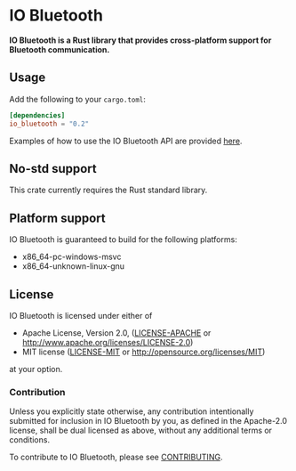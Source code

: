 # IO Bluetooth

**IO Bluetooth is a Rust library that provides cross-platform support for Bluetooth communication.**

## Usage

Add the following to your `cargo.toml`:

```toml
[dependencies]
io_bluetooth = "0.2"
```

Examples of how to use the IO Bluetooth API are provided [here](examples/).

## No-std support

This crate currently requires the Rust standard library.

## Platform support

IO Bluetooth is guaranteed to build for the following platforms:

 * x86_64-pc-windows-msvc
 * x86_64-unknown-linux-gnu

## License

IO Bluetooth is licensed under either of

 * Apache License, Version 2.0, ([LICENSE-APACHE](LICENSE-APACHE) or http://www.apache.org/licenses/LICENSE-2.0)
 * MIT license ([LICENSE-MIT](LICENSE-MIT) or http://opensource.org/licenses/MIT)
 
 at your option.

### Contribution

Unless you explicitly state otherwise, any contribution intentionally submitted for inclusion in IO Bluetooth by you, as defined in the Apache-2.0 license, shall be dual licensed as above, without any additional terms or conditions.

To contribute to IO Bluetooth, please see [CONTRIBUTING](CONTRIBUTING.md).
